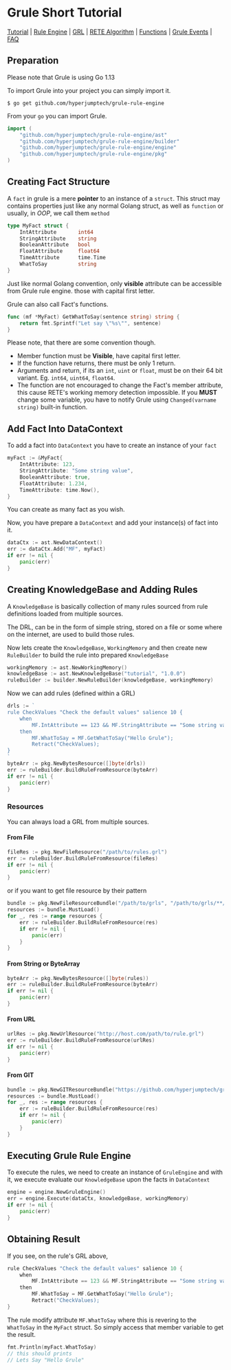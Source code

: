# Grule Short Tutorial

[Tutorial](Tutorial_en.md) | [Rule Engine](RuleEngine_en.md) | [GRL](GRL_en.md) | [RETE Algorithm](RETE_en.md) | [Functions](Function_en.md) | [Grule Events](GruleEvent_en.md) | [FAQ](FAQ_en.md)

## Preparation

Please note that Grule is using Go 1.13

To import Grule into your project you can simply import it.

```text
$ go get github.com/hyperjumptech/grule-rule-engine
```

From your `go` you can import Grule.

```go
import (
	"github.com/hyperjumptech/grule-rule-engine/ast"
	"github.com/hyperjumptech/grule-rule-engine/builder"
	"github.com/hyperjumptech/grule-rule-engine/engine"
	"github.com/hyperjumptech/grule-rule-engine/pkg"
) 
``` 

## Creating Fact Structure

A `fact` in grule is a mere **pointer** to an instance of a `struct`.
This struct may contains properties just like any normal Golang struct, as well
as `function` or usually, in *OOP*, we call them `method` 

```go
type MyFact struct {
    IntAttribute       int64
    StringAttribute    string
    BooleanAttribute   bool
    FloatAttribute     float64
    TimeAttribute      time.Time
    WhatToSay          string
}

``` 

Just like normal Golang convention, only **visible** attribute can be accessible
from Grule rule engine. those with capital first letter.

Grule can also call Fact's functions.

```go
func (mf *MyFact) GetWhatToSay(sentence string) string {
    return fmt.Sprintf("Let say \"%s\"", sentence)
}
```

Please note, that there are some convention though.

* Member function must be **Visible**, have capital first letter.
* If the function have returns, there must be only 1 return.
* Arguments and return, if its an `int`, `uint` or `float`, must be on their 64 bit variant. Eg. `int64`, `uint64`, `float64`.
* The function are not encouraged to change the Fact's member attribute, this cause RETE's working memory detection impossible.
If you **MUST** change some variable, you have to notify Grule using `Changed(varname string)` built-in function.

## Add Fact Into DataContext

To add a fact into `DataContext` you have to create an instance of your `fact`

```go
myFact := &MyFact{
    IntAttribute: 123,
    StringAttribute: "Some string value",
    BooleanAttribute: true,
    FloatAttribute: 1.234,
    TimeAttribute: time.Now(),
}
```

You can create as many fact as you wish.

Now, you have prepare a `DataContext` and add your instance(s) of fact into it.

```go
dataCtx := ast.NewDataContext()
err := dataCtx.Add("MF", myFact)
if err != nil {
    panic(err)
}
```

## Creating KnowledgeBase and Adding Rules

A `KnowledgeBase` is basically collection of many rules sourced from rule definitions
loaded from multiple sources.

The DRL, can be in the form of simple string, stored on a file or some where on the internet, are
used to build those rules.

Now lets create the `KnowledgeBase`, `WorkingMemory` and then create new `RuleBuilder` to build the rule into prepared `KnowledgeBase`

```go
workingMemory := ast.NewWorkingMemory()
knowledgeBase := ast.NewKnowledgeBase("tutorial", "1.0.0")
ruleBuilder := builder.NewRuleBuilder(knowledgeBase, workingMemory)
```

Now we can add rules (defined within a GRL)

```go
drls := `
rule CheckValues "Check the default values" salience 10 {
    when 
        MF.IntAttribute == 123 && MF.StringAttribute == "Some string value"
    then
        MF.WhatToSay = MF.GetWhatToSay("Hello Grule");
        Retract("CheckValues);
}
`
byteArr := pkg.NewBytesResource([]byte(drls))
err := ruleBuilder.BuildRuleFromResource(byteArr)
if err != nil {
    panic(err)
}
```

### Resources

You can always load a GRL from multiple sources.


#### From File

```go
fileRes := pkg.NewFileResource("/path/to/rules.grl")
err := ruleBuilder.BuildRuleFromResource(fileRes)
if err != nil {
    panic(err)
}
```

or if you want to get file resource by their pattern

```go
bundle := pkg.NewFileResourceBundle("/path/to/grls", "/path/to/grls/**/*.grl")
resources := bundle.MustLoad()
for _, res := range resources {
    err := ruleBuilder.BuildRuleFromResource(res)
    if err != nil {
        panic(err)
    }
}
```

#### From String or ByteArray

```go
byteArr := pkg.NewBytesResource([]byte(rules))
err := ruleBuilder.BuildRuleFromResource(byteArr)
if err != nil {
    panic(err)
}
```

#### From URL

```go
urlRes := pkg.NewUrlResource("http://host.com/path/to/rule.grl")
err := ruleBuilder.BuildRuleFromResource(urlRes)
if err != nil {
    panic(err)
}
```

#### From GIT

```go
bundle := pkg.NewGITResourceBundle("https://github.com/hyperjumptech/grule-rule-engine.git", "/**/*.grl")
resources := bundle.MustLoad()
for _, res := range resources {
    err := ruleBuilder.BuildRuleFromResource(res)
    if err != nil {
        panic(err)
    }
}
```

## Executing Grule Rule Engine

To execute the rules, we need to create an instance of `GruleEngine` and with it,
we execute evaluate our `KnowledgeBase` upon the facts in `DataContext`

```go
engine = engine.NewGruleEngine()
err = engine.Execute(dataCtx, knowledgeBase, workingMemory)
if err != nil {
    panic(err)
}
```

## Obtaining Result

If you see, on the rule's GRL above, 

```go
rule CheckValues "Check the default values" salience 10 {
    when 
        MF.IntAttribute == 123 && MF.StringAttribute == "Some string value"
    then
        MF.WhatToSay = MF.GetWhatToSay("Hello Grule");
        Retract("CheckValues);
}
```

The rule modify attribute `MF.WhatToSay` where this is revering to the `WhatToSay` in the 
`MyFact` struct. So simply access that member variable to get the result.

```go
fmt.Println(myFact.WhatToSay)
// this should prints
// Lets Say "Hello Grule"
```
